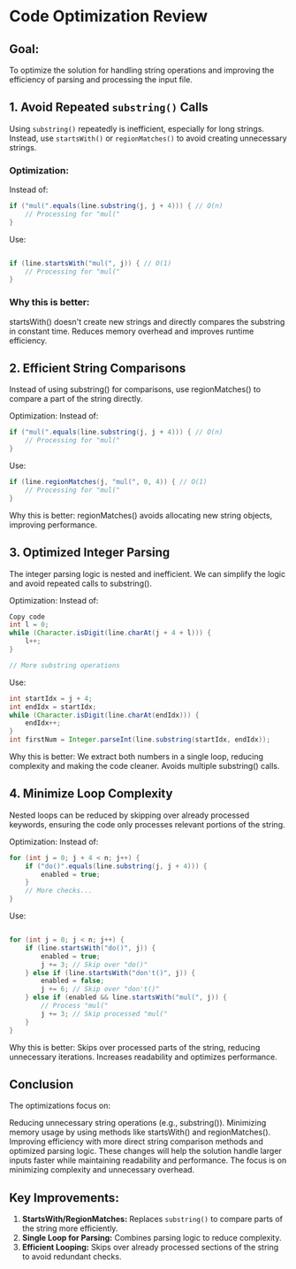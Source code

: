 # Code Optimization Review

## Goal:

To optimize the solution for handling string operations and improving the efficiency of parsing and processing the input file.

## 1. **Avoid Repeated `substring()` Calls**

Using `substring()` repeatedly is inefficient, especially for long strings. Instead, use `startsWith()` or `regionMatches()` to avoid creating unnecessary strings.

### **Optimization:**

Instead of:

```java
if ("mul(".equals(line.substring(j, j + 4))) { // O(n)
    // Processing for "mul("
}
```

Use:

```java

if (line.startsWith("mul(", j)) { // O(1)
    // Processing for "mul("
}
```

### Why this is better:

startsWith() doesn't create new strings and directly compares the substring in constant time.
Reduces memory overhead and improves runtime efficiency.

## 2. **Efficient String Comparisons**

Instead of using substring() for comparisons, use regionMatches() to compare a part of the string directly.

Optimization:
Instead of:

```java
if ("mul(".equals(line.substring(j, j + 4))) { // O(n)
    // Processing for "mul("
}
```

Use:

```java
if (line.regionMatches(j, "mul(", 0, 4)) { // O(1)
    // Processing for "mul("
}
```

Why this is better:
regionMatches() avoids allocating new string objects, improving performance.

## 3. **Optimized Integer Parsing**

The integer parsing logic is nested and inefficient. We can simplify the logic and avoid repeated calls to substring().

Optimization:
Instead of:

```java
Copy code
int l = 0;
while (Character.isDigit(line.charAt(j + 4 + l))) {
    l++;
}

// More substring operations
```

Use:

```java
int startIdx = j + 4;
int endIdx = startIdx;
while (Character.isDigit(line.charAt(endIdx))) {
    endIdx++;
}
int firstNum = Integer.parseInt(line.substring(startIdx, endIdx));
```

Why this is better:
We extract both numbers in a single loop, reducing complexity and making the code cleaner.
Avoids multiple substring() calls.

## 4. **Minimize Loop Complexity**

Nested loops can be reduced by skipping over already processed keywords, ensuring the code only processes relevant portions of the string.

Optimization:
Instead of:

```java
for (int j = 0; j + 4 < n; j++) {
    if ("do()".equals(line.substring(j, j + 4))) {
        enabled = true;
    }
    // More checks...
}
```

Use:

```java

for (int j = 0; j < n; j++) {
    if (line.startsWith("do()", j)) {
        enabled = true;
        j += 3; // Skip over "do()"
    } else if (line.startsWith("don't()", j)) {
        enabled = false;
        j += 6; // Skip over "don't()"
    } else if (enabled && line.startsWith("mul(", j)) {
        // Process "mul("
        j += 3; // Skip processed "mul("
    }
}
```

Why this is better:
Skips over processed parts of the string, reducing unnecessary iterations.
Increases readability and optimizes performance.

## Conclusion

The optimizations focus on:

Reducing unnecessary string operations (e.g., substring()).
Minimizing memory usage by using methods like startsWith() and regionMatches().
Improving efficiency with more direct string comparison methods and optimized parsing logic.
These changes will help the solution handle larger inputs faster while maintaining readability and performance. The focus is on minimizing complexity and unnecessary overhead.

## Key Improvements:

1. **StartsWith/RegionMatches:** Replaces `substring()` to compare parts of the string more efficiently.
2. **Single Loop for Parsing:** Combines parsing logic to reduce complexity.
3. **Efficient Looping:** Skips over already processed sections of the string to avoid redundant checks.

